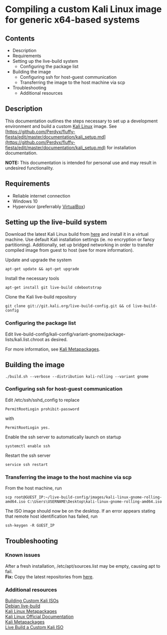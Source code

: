 # Compiling a custom Kali Linux image for generic x64-based systems

## Contents

- Description
- Requirements
- Setting up the live-build system
  - Configuring the package list
- Building the image
  - Configuring ssh for host-guest communication
  - Transferring the image to the host machine via scp
- Troubleshooting
  - Additional resources

## Description

This documentation outlines the steps necessary to set up a development environment and build a custom [Kali Linux](https://www.kali.org/) image. See [https://github.com/Perdyx/fluffy-fiesta/edit/master/documentation/kali_setup.md](https://github.com/Perdyx/fluffy-fiesta/edit/master/documentation/kali_setup.md) for installation documentation.

**NOTE:** This documentation is intended for personal use and may result in undesired functionality.

## Requirements

- Reliable internet connection
- Windows 10
- Hypervisor (preferrably [VirtualBox](https://www.virtualbox.org/))

## Setting up the live-build system

Download the latest Kali Linux build from [here](https://www.kali.org/downloads/) and install it in a virtual machine. Use default Kali installation settings (ie. no encryption or fancy partitioning). Additionally, set up bridged networking in order to transfer compiled image from guest to host (see []() for more information).

Update and upgrade the system

`apt-get update && apt-get upgrade`

Install the necessary tools

`apt-get install git live-build cdebootstrap`

Clone the Kali live-build repository

`git clone git://git.kali.org/live-build-config.git && cd live-build-config`

### Configuring the package list

Edit live-build-config/kali-config/variant-gnome/package-lists/kali.list.chroot as desired.

For more information, see [Kali Metapackages](https://tools.kali.org/kali-metapackages).

## Building the image

`./build.sh --verbose --distribution kali-rolling --variant gnome`

### Configuring ssh for host-guest communication

Edit /etc/ssh/sshd_config to replace

`PermitRootLogin prohibit-password`

with

`PermitRootLogin yes.`

Enable the ssh server to automatically launch on startup

`systemctl enable ssh`

Restart the ssh server

`service ssh restart`

### Transferring the image to the host machine via scp

From the host machine, run

`scp root@GUEST_IP:~/live-build-config/images/kali-linux-gnome-rolling-amd64.iso C:\Users\USERNAME\Desktop\kali-linux-gnome-rolling-amd64.iso`

The ISO image should now be on the desktop. If an error appears stating that remote host identification has failed, run

`ssh-keygen -R GUEST_IP`

## Troubleshooting

### Known issues

After a fresh installation, /etc/apt/sources.list may be empty, causing apt to fail.  
**Fix:** Copy the latest repositories from [here](https://docs.kali.org/general-use/kali-linux-sources-list-repositories).

### Additional resources

[Building Custom Kali ISOs](https://docs.kali.org/kali-dojo/02-mastering-live-build)  
[Debian live-build](https://manpages.debian.org/testing/live-build/live-build.7.en.html)  
[Kali Linux Metapackages](https://www.kali.org/news/kali-linux-metapackages/)  
[Kali Linux Official Documentation](https://www.kali.org/kali-linux-documentation/)  
[Kali Metapackages](https://tools.kali.org/kali-metapackages)  
[Live Build a Custom Kali ISO](https://docs.kali.org/development/live-build-a-custom-kali-iso)

